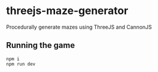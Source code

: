 # threejs-maze-generator
Procedurally generate mazes using ThreeJS and CannonJS

## Running the game
```
npm i
npm run dev
```
